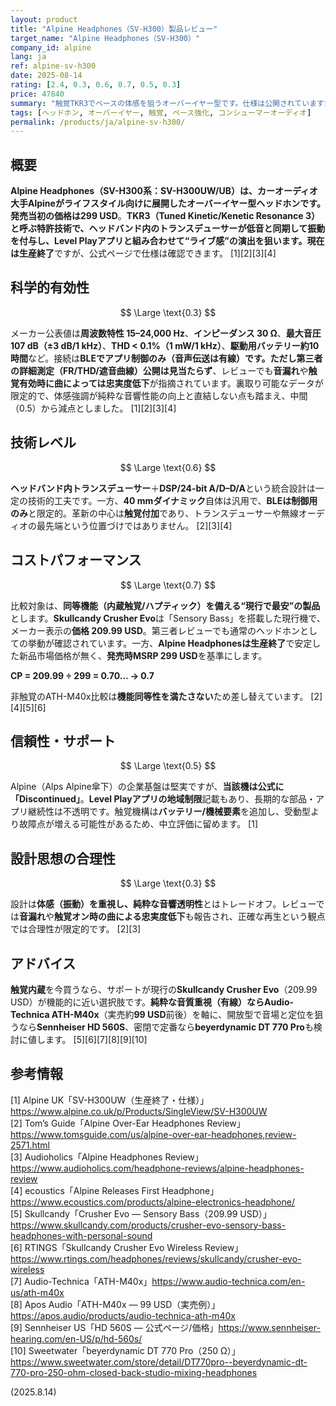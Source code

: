 ```yaml
---
layout: product
title: "Alpine Headphones（SV-H300）製品レビュー"
target_name: "Alpine Headphones（SV-H300）"
company_id: alpine
lang: ja
ref: alpine-sv-h300
date: 2025-08-14
rating: [2.4, 0.3, 0.6, 0.7, 0.5, 0.3]
price: 47840
summary: "触覚TKR3でベースの体感を狙うオーバーイヤー型です。仕様は公開されていますが第三者測定は乏しく、発売時299USDを基準に“現行の最安同等機能”と比較した結果、コストパフォーマンスは0.7です。"
tags: [ヘッドホン, オーバーイヤー, 触覚, ベース強化, コンシューマーオーディオ]
permalink: /products/ja/alpine-sv-h300/
---
```


## 概要

**Alpine Headphones（SV-H300系：SV-H300UW/UB）**は、カーオーディオ大手Alpineがライフスタイル向けに展開したオーバーイヤー型ヘッドホンです。発売当初の価格は**299 USD**。**TKR3（Tuned Kinetic/Kenetic Resonance 3）**と呼ぶ特許技術で、**ヘッドバンド内のトランスデューサー**が低音と同期して振動を付与し、Level Playアプリと組み合わせて“ライブ感”の演出を狙います。現在は**生産終了**ですが、公式ページで仕様は確認できます。 [1][2][3][4]

## 科学的有効性

$$ \Large \text{0.3} $$

メーカー公表値は**周波数特性 15–24,000 Hz**、**インピーダンス 30 Ω**、**最大音圧 107 dB（±3 dB/1 kHz）**、**THD < 0.1%（1 mW/1 kHz）**、**駆動用バッテリー約10時間**など。接続は**BLEでアプリ制御のみ（音声伝送は有線）**です。ただし**第三者の詳細測定（FR/THD/遮音曲線）公開は見当たらず**、レビューでも**音漏れ**や**触覚有効時に曲によっては忠実度低下**が指摘されています。裏取り可能なデータが限定的で、体感強調が純粋な音響性能の向上と直結しない点も踏まえ、中間（0.5）から減点としました。 [1][2][3][4]

## 技術レベル

$$ \Large \text{0.6} $$

**ヘッドバンド内トランスデューサー**＋**DSP/24-bit A/D–D/A**という統合設計は一定の技術的工夫です。一方、**40 mmダイナミック**自体は汎用で、**BLEは制御用のみ**と限定的。革新の中心は**触覚付加**であり、トランスデューサーや無線オーディオの最先端という位置づけではありません。 [2][3][4]

## コストパフォーマンス

$$ \Large \text{0.7} $$

比較対象は、**同等機能（内蔵触覚/ハプティック）を備える“現行で最安”の製品**とします。**Skullcandy Crusher Evo**は「Sensory Bass」を搭載した現行機で、メーカー表示の**価格 209.99 USD**。第三者レビューでも通常のヘッドホンとしての挙動が確認されています。一方、**Alpine Headphonesは生産終了**で安定した新品市場価格が無く、**発売時MSRP 299 USD**を基準にします。

**CP = 209.99 ÷ 299 = 0.70… → 0.7**

非触覚のATH-M40x比較は**機能同等性を満たさない**ため差し替えています。 [2][4][5][6]

## 信頼性・サポート

$$ \Large \text{0.5} $$

Alpine（Alps Alpine傘下）の企業基盤は堅実ですが、**当該機は公式に「Discontinued」**。**Level Playアプリの地域制限**記載もあり、長期的な部品・アプリ継続性は不透明です。触覚機構は**バッテリー/機械要素**を追加し、受動型より故障点が増える可能性があるため、中立評価に留めます。 [1]

## 設計思想の合理性

$$ \Large \text{0.3} $$

設計は**体感（振動）**を重視し、純粋な**音響透明性**とはトレードオフ。レビューでは**音漏れ**や**触覚オン時の曲による忠実度低下**も報告され、正確な再生という観点では合理性が限定的です。 [2][3]

## アドバイス

**触覚内蔵**を今買うなら、サポートが現行の**Skullcandy Crusher Evo**（209.99 USD）が機能的に近い選択肢です。**純粋な音質重視（有線）**なら**Audio-Technica ATH-M40x**（実売約**99 USD**前後）を軸に、開放型で音場と定位を狙うなら**Sennheiser HD 560S**、密閉で定番なら**beyerdynamic DT 770 Pro**も検討に値します。 [5][6][7][8][9][10]

## 参考情報

[1] Alpine UK「SV-H300UW（生産終了・仕様）」https://www.alpine.co.uk/p/Products/SingleView/SV-H300UW  
[2] Tom’s Guide「Alpine Over-Ear Headphones Review」https://www.tomsguide.com/us/alpine-over-ear-headphones,review-2571.html  
[3] Audioholics「Alpine Headphones Review」https://www.audioholics.com/headphone-reviews/alpine-headphones-review  
[4] ecoustics「Alpine Releases First Headphone」https://www.ecoustics.com/products/alpine-electronics-headphone/  
[5] Skullcandy「Crusher Evo — Sensory Bass（209.99 USD）」https://www.skullcandy.com/products/crusher-evo-sensory-bass-headphones-with-personal-sound  
[6] RTINGS「Skullcandy Crusher Evo Wireless Review」https://www.rtings.com/headphones/reviews/skullcandy/crusher-evo-wireless  
[7] Audio-Technica「ATH-M40x」https://www.audio-technica.com/en-us/ath-m40x  
[8] Apos Audio「ATH-M40x — 99 USD（実売例）」https://apos.audio/products/audio-technica-ath-m40x  
[9] Sennheiser US「HD 560S — 公式ページ/価格」https://www.sennheiser-hearing.com/en-US/p/hd-560s/  
[10] Sweetwater「beyerdynamic DT 770 Pro（250 Ω）」https://www.sweetwater.com/store/detail/DT770pro--beyerdynamic-dt-770-pro-250-ohm-closed-back-studio-mixing-headphones

(2025.8.14)